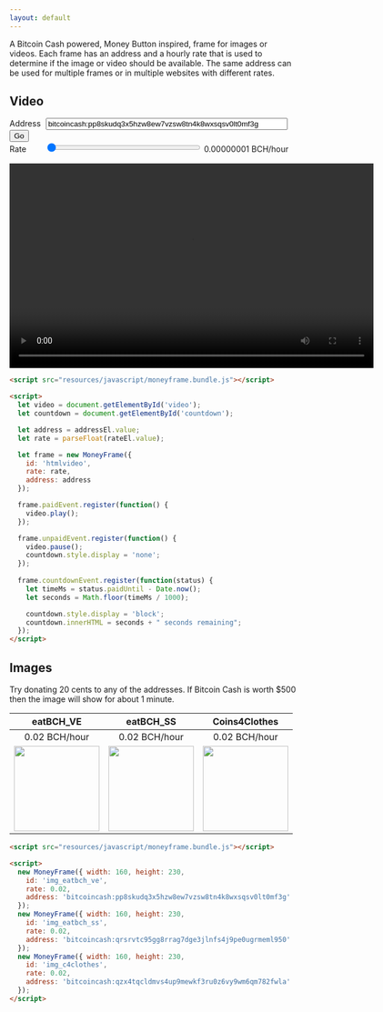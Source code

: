 ```yaml
---
layout: default
---
```


A Bitcoin Cash powered, Money Button inspired, frame for images or videos. Each frame has an address and a hourly rate that is used to determine if the image or video should be available. The same address can be used for multiple frames or in multiple websites with different rates.

Video
-----

<div id="fields">
  <div>
    <label style="display: inline-block; width: 60px;" for="address">Address</label>
    <input id="address" type="text" size="50"
           placeholder="bitcoincash:pp8skudq3x5hzw8ew7vzsw8tn4k8wxsqsv0lt0mf3g"
           value="bitcoincash:pp8skudq3x5hzw8ew7vzsw8tn4k8wxsqsv0lt0mf3g">
    <button id="button" type="button"
            onclick="setupVideo();">Go</button>
  </div>
  <div>
    <label style="display: inline-block; width: 60px;" for="rate">Rate</label>
    <input id="rate" type="range" style="width: 270px;"
           max="1.0" min="0.00000001" step="0.00000001" value="0.00000001"
           oninput="document.getElementById('lrate').innerHTML = parseFloat(this.value).toFixed(8);">
    <span id="lrate">0.00000001</span> BCH/hour
  </div>
  <br/>
</div>
<div style="width: 640px; height: 360px; position: relative;">
  <video id="htmlvideo"
         src="https://download.blender.org/peach/bigbuckbunny_movies/BigBuckBunny_640x360.m4v"
         width="640"
         height="360">

      Sorry, your browser doesn't support embedded videos.
  </video>
  <div id="countdown"
       style="position: absolute; display: none; bottom: 40px; right: 10px; padding: 4px; background-color: white;"></div>
</div>

<script>
  function setupVideo() {
    let fieldsEl = document.getElementById('fields');
    let addressEl = document.getElementById('address');
    let rateEl = document.getElementById('rate');

    let video = document.getElementById('video');
    let countdown = document.getElementById('countdown');

    fieldsEl.style.display = "none";

    let address = addressEl.value;
    let rate = parseFloat(rateEl.value);

    let frame = new MoneyFrame({ id: 'htmlvideo', rate: rate, address: address });
    frame.paidEvent.register(function() {
      video.play();
    });
    frame.unpaidEvent.register(function() {
      video.pause();
      countdown.style.display = 'none';
    });
    frame.countdownEvent.register(function(status) {
      let seconds = Math.floor((status.paidUntil - Date.now()) / 1000);

      countdown.style.display = 'block';
      countdown.innerHTML = seconds + " seconds remaining";
    });
  }
</script>

``` html
<script src="resources/javascript/moneyframe.bundle.js"></script>

<script>
  let video = document.getElementById('video');
  let countdown = document.getElementById('countdown');

  let address = addressEl.value;
  let rate = parseFloat(rateEl.value);

  let frame = new MoneyFrame({
    id: 'htmlvideo',
    rate: rate,
    address: address
  });

  frame.paidEvent.register(function() {
    video.play();
  });

  frame.unpaidEvent.register(function() {
    video.pause();
    countdown.style.display = 'none';
  });
  
  frame.countdownEvent.register(function(status) {
    let timeMs = status.paidUntil - Date.now();
    let seconds = Math.floor(timeMs / 1000);

    countdown.style.display = 'block';
    countdown.innerHTML = seconds + " seconds remaining";
  });
</script>
```

Images
------

Try donating 20 cents to any of the addresses. If Bitcoin Cash is worth $500 then the image will show for about 1 minute.

| eatBCH_VE     | eatBCH_SS     | Coins4Clothes |
|:-------------:|:-------------:|:-------------:|
| 0.02 BCH/hour | 0.02 BCH/hour | 0.02 BCH/hour |
| <img id="img_eatbch_ve" src="https://pbs.twimg.com/profile_images/1002336267411939328/SxeSLZvZ_400x400.jpg" width="150"> | <img id="img_eatbch_ss" src="https://pbs.twimg.com/profile_images/1002291143617396736/FOnwtK_O_400x400.jpg" width="150"> | <img id="img_c4clothes" src="https://pbs.twimg.com/profile_images/1021886596939833344/4qU5gwTy_400x400.jpg" width="150"> |

<script src="resources/javascript/moneyframe.bundle.js"></script>

<script>
  new MoneyFrame({ width: 160, height: 230,
    id: 'img_eatbch_ve',
    rate: 0.02,
    address: 'bitcoincash:pp8skudq3x5hzw8ew7vzsw8tn4k8wxsqsv0lt0mf3g'
  });
  new MoneyFrame({ width: 160, height: 230,
    id: 'img_eatbch_ss',
    rate: 0.02,
    address: 'bitcoincash:qrsrvtc95gg8rrag7dge3jlnfs4j9pe0ugrmeml950'
  });
  new MoneyFrame({ width: 160, height: 230,
    id: 'img_c4clothes',
    rate: 0.02,
    address: 'bitcoincash:qzx4tqcldmvs4up9mewkf3ru0z6vy9wm6qm782fwla'
  });
</script>

``` html
<script src="resources/javascript/moneyframe.bundle.js"></script>

<script>
  new MoneyFrame({ width: 160, height: 230,
    id: 'img_eatbch_ve',
    rate: 0.02,
    address: 'bitcoincash:pp8skudq3x5hzw8ew7vzsw8tn4k8wxsqsv0lt0mf3g'
  });
  new MoneyFrame({ width: 160, height: 230,
    id: 'img_eatbch_ss',
    rate: 0.02,
    address: 'bitcoincash:qrsrvtc95gg8rrag7dge3jlnfs4j9pe0ugrmeml950'
  });
  new MoneyFrame({ width: 160, height: 230,
    id: 'img_c4clothes',
    rate: 0.02,
    address: 'bitcoincash:qzx4tqcldmvs4up9mewkf3ru0z6vy9wm6qm782fwla'
  });
</script>
```
